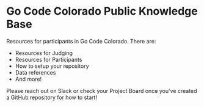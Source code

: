 # Go Code Colorado Public Knowledge Base

Resources for participants in Go Code Colorado. There are:
  - Resources for Judging
  - Resources for Participants
  - How to setup your repository
  - Data references
  - And more!

Please reach out on Slack or check your Project Board once you've created a GitHub repository for how to start!
